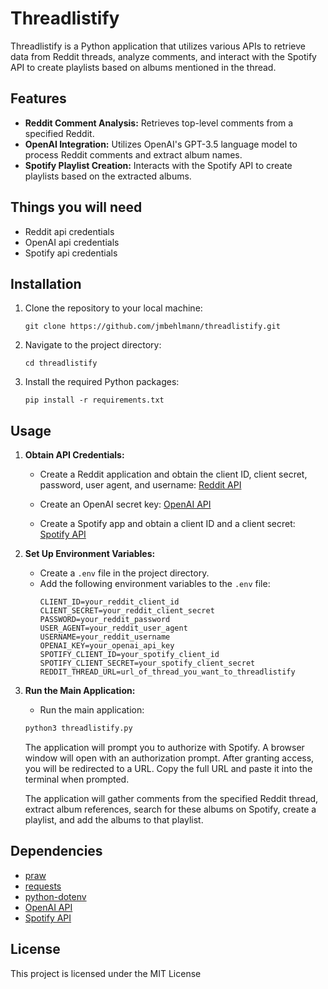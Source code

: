 # Threadlistify

Threadlistify is a Python application that utilizes various APIs to retrieve data from Reddit threads, analyze comments, and interact with the Spotify API to create playlists based on albums mentioned in the thread.


## Features

- **Reddit Comment Analysis:** Retrieves top-level comments from a specified Reddit.
- **OpenAI Integration:** Utilizes OpenAI's GPT-3.5 language model to process Reddit comments and extract album names.
- **Spotify Playlist Creation:** Interacts with the Spotify API to create playlists based on the extracted albums.

## Things you will need

- Reddit api credentials
- OpenAI api credentials
- Spotify api credentials

## Installation

1. Clone the repository to your local machine:

    ```
    git clone https://github.com/jmbehlmann/threadlistify.git
    ```

2. Navigate to the project directory:

    ```
    cd threadlistify
    ```

3. Install the required Python packages:

    ```
    pip install -r requirements.txt
    ```

## Usage

1. **Obtain API Credentials:**

   - Create a Reddit application and obtain the client ID, client secret, password, user agent, and username: [Reddit API](https://www.reddit.com/wiki/api)

   - Create an OpenAI secret key: [OpenAI API](https://platform.openai.com/docs/quickstart?context=python)

   - Create a Spotify app and obtain a client ID and a client secret: [Spotify API](https://developer.spotify.com/documentation/web-api/concepts/apps)

2. **Set Up Environment Variables:**

   - Create a `.env` file in the project directory.
   - Add the following environment variables to the `.env` file:
     ```
     CLIENT_ID=your_reddit_client_id
     CLIENT_SECRET=your_reddit_client_secret
     PASSWORD=your_reddit_password
     USER_AGENT=your_reddit_user_agent
     USERNAME=your_reddit_username
     OPENAI_KEY=your_openai_api_key
     SPOTIFY_CLIENT_ID=your_spotify_client_id
     SPOTIFY_CLIENT_SECRET=your_spotify_client_secret
     REDDIT_THREAD_URL=url_of_thread_you_want_to_threadlistify
     ```

3. **Run the Main Application:**

    - Run the main application:

    ```bash
    python3 threadlistify.py
    ```

    The application will prompt you to authorize with Spotify. A browser window will open with an authorization prompt. After granting access, you will be redirected to a URL. Copy the full URL and paste it into the terminal when prompted.


    The application will gather comments from the specified Reddit thread, extract album references, search for these albums on Spotify, create a playlist, and add the albums to that playlist.


## Dependencies

- [praw](https://github.com/praw-dev/praw)
- [requests](https://github.com/psf/requests)
- [python-dotenv](https://github.com/theskumar/python-dotenv)
- [OpenAI API](https://openai.com/)
- [Spotify API](https://developer.spotify.com/documentation/web-api/)


## License

This project is licensed under the MIT License

